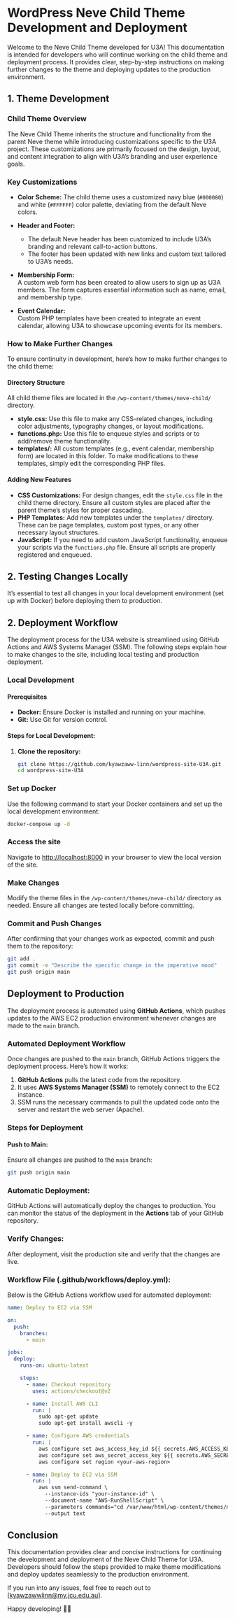 # WordPress Neve Child Theme Development and Deployment

Welcome to the Neve Child Theme developed for U3A! This documentation is intended for developers who will continue working on the child theme and deployment process. It provides clear, step-by-step instructions on making further changes to the theme and deploying updates to the production environment.

## 1. Theme Development

### Child Theme Overview
The Neve Child Theme inherits the structure and functionality from the parent Neve theme while introducing customizations specific to the U3A project. These customizations are primarily focused on the design, layout, and content integration to align with U3A’s branding and user experience goals.

### Key Customizations
- **Color Scheme:** The child theme uses a customized navy blue (`#000080`) and white (`#FFFFFF`) color palette, deviating from the default Neve colors.
  
- **Header and Footer:**
  - The default Neve header has been customized to include U3A’s branding and relevant call-to-action buttons.
  - The footer has been updated with new links and custom text tailored to U3A’s needs.

- **Membership Form:**  
  A custom web form has been created to allow users to sign up as U3A members. The form captures essential information such as name, email, and membership type.

- **Event Calendar:**  
  Custom PHP templates have been created to integrate an event calendar, allowing U3A to showcase upcoming events for its members.

### How to Make Further Changes

To ensure continuity in development, here’s how to make further changes to the child theme:

#### Directory Structure
All child theme files are located in the `/wp-content/themes/neve-child/` directory.

- **style.css:** Use this file to make any CSS-related changes, including color adjustments, typography changes, or layout modifications.
- **functions.php:** Use this file to enqueue styles and scripts or to add/remove theme functionality.
- **templates/:** All custom templates (e.g., event calendar, membership form) are located in this folder. To make modifications to these templates, simply edit the corresponding PHP files.

#### Adding New Features
- **CSS Customizations:** For design changes, edit the `style.css` file in the child theme directory. Ensure all custom styles are placed after the parent theme’s styles for proper cascading.
- **PHP Templates:** Add new templates under the `templates/` directory. These can be page templates, custom post types, or any other necessary layout structures.
- **JavaScript:** If you need to add custom JavaScript functionality, enqueue your scripts via the `functions.php` file. Ensure all scripts are properly registered and enqueued.

## 2. Testing Changes Locally
It’s essential to test all changes in your local development environment (set up with Docker) before deploying them to production.


## 2. Deployment Workflow

The deployment process for the U3A website is streamlined using GitHub Actions and AWS Systems Manager (SSM). The following steps explain how to make changes to the site, including local testing and production deployment.

### Local Development

#### Prerequisites
- **Docker:** Ensure Docker is installed and running on your machine.
- **Git:** Use Git for version control.

#### Steps for Local Development:

1. **Clone the repository:**
   ```bash
   git clone https://github.com/kyawzaww-linn/wordpress-site-U3A.git
   cd wordpress-site-U3A
### Set up Docker
Use the following command to start your Docker containers and set up the local development environment:

```bash
docker-compose up -d
```

### Access the site
Navigate to [http://localhost:8000](http://localhost:8000) in your browser to view the local version of the site.

### Make Changes
Modify the theme files in the `/wp-content/themes/neve-child/` directory as needed. Ensure all changes are tested locally before committing.

### Commit and Push Changes
After confirming that your changes work as expected, commit and push them to the repository:

```bash
git add .
git commit -m "Describe the specific change in the imperative mood"
git push origin main
```

## Deployment to Production

The deployment process is automated using **GitHub Actions**, which pushes updates to the AWS EC2 production environment whenever changes are made to the `main` branch.

### Automated Deployment Workflow

Once changes are pushed to the `main` branch, GitHub Actions triggers the deployment process. Here’s how it works:

1. **GitHub Actions** pulls the latest code from the repository.
2. It uses **AWS Systems Manager (SSM)** to remotely connect to the EC2 instance.
3. SSM runs the necessary commands to pull the updated code onto the server and restart the web server (Apache).

### Steps for Deployment

#### Push to Main:
Ensure all changes are pushed to the `main` branch:
```bash
git push origin main
```

### Automatic Deployment:
GitHub Actions will automatically deploy the changes to production. You can monitor the status of the deployment in the **Actions** tab of your GitHub repository.

### Verify Changes:
After deployment, visit the production site and verify that the changes are live.

### Workflow File (.github/workflows/deploy.yml):
Below is the GitHub Actions workflow used for automated deployment:

```yaml
name: Deploy to EC2 via SSM

on:
  push:
    branches:
      - main

jobs:
  deploy:
    runs-on: ubuntu-latest

    steps:
      - name: Checkout repository
        uses: actions/checkout@v2

      - name: Install AWS CLI
        run: |
          sudo apt-get update
          sudo apt-get install awscli -y

      - name: Configure AWS credentials
        run: |
          aws configure set aws_access_key_id ${{ secrets.AWS_ACCESS_KEY_ID }}
          aws configure set aws_secret_access_key ${{ secrets.AWS_SECRET_ACCESS_KEY }}
          aws configure set region <your-aws-region>

      - name: Deploy to EC2 via SSM
        run: |
          aws ssm send-command \
            --instance-ids "your-instance-id" \
            --document-name "AWS-RunShellScript" \
            --parameters commands="cd /var/www/html/wp-content/themes/neve-child && git pull origin main && sudo systemctl restart apache2" \
            --output text
```

## Conclusion
This documentation provides clear and concise instructions for continuing the development and deployment of the Neve Child Theme for U3A. Developers should follow the steps provided to make theme modifications and deploy updates seamlessly to the production environment.

If you run into any issues, feel free to reach out to [kyawzawwlinn@my.jcu.edu.au].

Happy developing! 🚀✨

